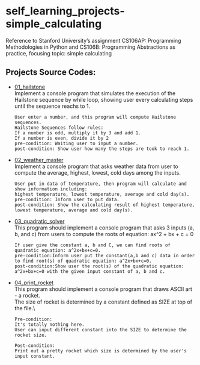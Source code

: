 # self_learning_projects-simple_calculating
Reference to Stanford University’s assignment CS106AP: Programming Methodologies in Python and CS106B: Programming Abstractions as practice, 
focusing topic: simple calculating
## Projects Source Codes:
* [01_hailstone](https://github.com/An022/self_learning-simple_calculating/blob/main/01_hailstone/hailstone.py)\
  Implement a console program that simulates the execution of the Hailstone sequence by while loop, showing user every calculating steps until the sequence reachs to 1.

  ```
  User enter a number, and this program will compute Hailstone sequences.
  Hailstone Sequences follow rules:
  If a number is odd, multiply it by 3 and add 1.
  If a number is even, divide it by 2
  pre-condition: Waiting user to input a number.
  post-condition: Show user how many the steps are took to reach 1.
  ```
* [02_weather_master](https://github.com/An022/self_learning-simple_calculating/blob/main/02_weather_master/weather_master.py)\
  Implement a console program that asks weather data from user to compute the average, highest, lowest, cold days among the inputs.
  ```
  User put in data of temperature, then program will calculate and show information including:
  highest temperature, lowest temperature, average and cold day(s).
  pre-condition: Inform user to put data.
  post-condition: Show the calculating result of highest temperature, lowest temperature, average and cold day(s).
  ```
* [03_quadratic_solver](https://github.com/An022/self_learning-simple_calculating/blob/main/03_quadratic_solver/quadratic_solver.py)\
  This program should implement a console program that asks 3 inputs (a, b, and c) from users to compute the roots of equation: ax^2 + bx + c = 0
  ```
  If user give the constant a, b and C, we can find roots of quadratic equation: a^2x+bx+c=0.
  pre-condition:Inform user put the constant(a,b and c) data in order to find root(s) of quadratic equation: a^2x+bx+c=0.
  post-condition:Show user the root(s) of the quadratic equation: a^2x+bx+c=0 with the given input constant of a, b and c.
  ```
* [04_print_rocket](https://github.com/An022/self_learning-simple_calculating/blob/main/04_print_rocket/rocket.py)\
  This program should implement a console program that draws ASCII art - a rocket.\
  The size of rocket is determined by a constant defined as SIZE at top of the file.\
  ```
  Pre-condition:
  It's totally nothing here.
  User can input different constant into the SIZE to determine the rocket size.
  
  Post-condition:
  Print out a pretty rocket which size is determined by the user's input constant.
  ```

